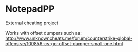 # NotepadPP
External cheating project



Works with offset dumpers such as: 
    http://www.unknowncheats.me/forum/counterstrike-global-offensive/100856-cs-go-offset-dumper-small-one.html
